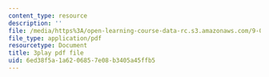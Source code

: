 ```yaml
---
content_type: resource
description: ''
file: /media/https%3A/open-learning-course-data-rc.s3.amazonaws.com/9-00sc-introduction-to-psychology-fall-2011/6ed38f5a1a6206857e08b3405a45ffb5_lanmHS0JwYI.pdf
file_type: application/pdf
resourcetype: Document
title: 3play pdf file
uid: 6ed38f5a-1a62-0685-7e08-b3405a45ffb5
---
```

